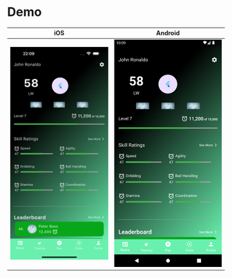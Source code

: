 # Demo

| iOS                                  | Android                                      |
| ------------------------------------ | -------------------------------------------- |
| ![Seconds](assets/ios_home_page.png) | ![Seconds](assets/Screenshot_1704991180.png) |
